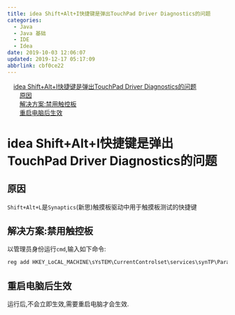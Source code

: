 ```yaml
---
title: idea Shift+Alt+I快捷键是弹出TouchPad Driver Diagnostics的问题
categories: 
  - Java
  - Java 基础
  - IDE
  - Idea
date: 2019-10-03 12:06:07
updated: 2019-12-17 05:17:09
abbrlink: cbf0ce22
---
```

<div id='my_toc'><a href="/blog/cbf0ce22/#idea-Shift+Alt+I快捷键是弹出TouchPad-Driver-Diagnostics的问题" class="header_1">idea Shift+Alt+I快捷键是弹出TouchPad Driver Diagnostics的问题</a><br><a href="/blog/cbf0ce22/#原因" class="header_2">原因</a><br><a href="/blog/cbf0ce22/#解决方案-禁用触控板" class="header_2">解决方案:禁用触控板</a><br><a href="/blog/cbf0ce22/#重启电脑后生效" class="header_2">重启电脑后生效</a><br></div>
<style>.header_1{margin-left: 1em;}.header_2{margin-left: 2em;}.header_3{margin-left: 3em;}.header_4{margin-left: 4em;}.header_5{margin-left: 5em;}.header_6{margin-left: 6em;}</style>
<!--more-->
<script>if (navigator.platform.search('arm')==-1){document.getElementById('my_toc').style.display = 'none';}var e,p = document.getElementsByTagName('p');while (p.length>0) {e = p[0];e.parentElement.removeChild(e);}</script>

<!--end-->
# idea Shift+Alt+I快捷键是弹出TouchPad Driver Diagnostics的问题 #
## 原因 ##
`Shift+Alt+L`是`Synaptics`(新思)触摸板驱动中用于触摸板测试的快捷键
## 解决方案:禁用触控板 ##
以管理员身份运行`cmd`,输入如下命令:
```cmd
reg add HKEY_LoCAL_MACHINE\sYsTEM\CurrentControlset\services\synTP\Parameters\Debug /v DumpKernel /d 00000000 /t REG_DwoRD /f
```
## 重启电脑后生效 ##
运行后,不会立即生效,需要重启电脑才会生效.
